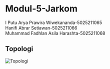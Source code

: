# Modul-5-Jarkom

I Putu Arya Prawira Wiwekananda-5025211065<br>
Hanifi Abrar Setiawan-5025211066<br>
Muhammad Fadhlan Asila Harashta-5025211068<br>

## Topologi
![Topologi](https://cdn.discordapp.com/attachments/903112010504482836/1185193704810623076/image.png?ex=658eb8a7&is=657c43a7&hm=0c436d98a611d38e011d1eaf582788c69a36b8d54e3abcbec92c7c5517772d97&)
